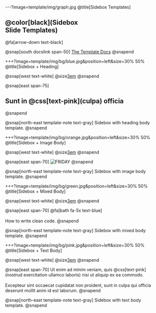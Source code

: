 ---?image=template/img/graph.jpg
@title[Sidebox Templates]

## @color[black](Sidebox<br>Slide Templates)

@fa[arrow-down text-black]

@snap[south docslink span-50]
[The Template Docs](https://gitpitch.com/docs/the-template)
@snapend


+++?image=template/img/bg/blue.jpg&position=left&size=30% 50%
@title[Sidebox + Heading]

@snap[west text-white]
@size[3em](A.)
@snapend

@snap[east span-75]
<h2>Sunt in @css[text-pink](culpa) officia</h2>
@snapend

@snap[north-east template-note text-gray]
Sidebox with heading body template.
@snapend


+++?image=template/img/bg/orange.jpg&position=left&size=30% 50%
@title[Sidebox + Image Body]

@snap[west text-white]
@size[3em](B.)
@snapend

@snap[east span-70]
![FRIDAY](template/img/friday.gif)
@snapend

@snap[north-east template-note text-gray]
Sidebox with image body template.
@snapend


+++?image=template/img/bg/green.jpg&position=left&size=30% 50%
@title[Sidebox + Mixed Body]

@snap[west text-white]
@size[3em](C.)
@snapend

@snap[east span-70]
@fa[bath fa-5x text-blue]
<br><br>
How to write clean code.
@snapend

@snap[north-east template-note text-gray]
Sidebox with mixed body template.
@snapend


+++?image=template/img/bg/pink.jpg&position=left&size=30% 50%
@title[Sidebox + Text Body]

@snap[west text-white]
@size[3em](D.)
@snapend

@snap[east span-70]
Ut enim ad minim veniam, quis @css[text-pink](nostrud exercitation ullamco laboris) nisi ut aliquip ex ea commodo.
<br><br>
Excepteur sint occaecat cupidatat non proident, sunt in culpa qui officia deserunt mollit anim id est laborum.
@snapend

@snap[north-east template-note text-gray]
Sidebox with text body template.
@snapend
